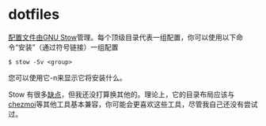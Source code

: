 # dotfiles


[配置文件由GNU Stow](https://www.gnu.org/software/stow/)管理。每个顶级目录代表一组配置，你可以使用以下命令“安装”（通过符号链接）一组配置
```
$ stow -Sv <group>
```
您可以使用它-n来显示它将安装什么。

Stow 有很多[缺点](https://github.com/aspiers/stow/issues/33)，但我还没打算换其他的。理论上，它的目录布局应该与[chezmoi](https://www.chezmoi.io/)等其他工具基本兼容，你可能会更喜欢这些工具，尽管我自己还没有尝试过。
